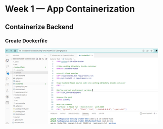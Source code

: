 # Week 1 — App Containerization

## Containerize Backend 

### Create Dockerfile

![Create Dockerfile](assets/week1/Create-Dockerfile.png)

